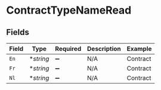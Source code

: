# ContractTypeNameRead


## Fields

| Field              | Type               | Required           | Description        | Example            |
| ------------------ | ------------------ | ------------------ | ------------------ | ------------------ |
| `En`               | **string*          | :heavy_minus_sign: | N/A                | Contract           |
| `Fr`               | **string*          | :heavy_minus_sign: | N/A                | Contract           |
| `Nl`               | **string*          | :heavy_minus_sign: | N/A                | Contract           |